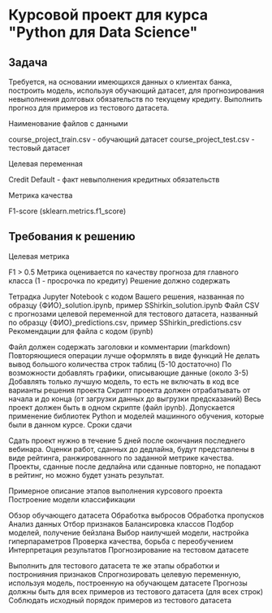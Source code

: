 # Курсовой проект для курса "Python для Data Science"

## Задача

Требуется, на основании имеющихся данных о клиентах банка, построить модель, используя обучающий датасет, для прогнозирования невыполнения долговых обязательств по текущему кредиту. Выполнить прогноз для примеров из тестового датасета.

Наименование файлов с данными

course_project_train.csv - обучающий датасет
course_project_test.csv - тестовый датасет

Целевая переменная

Credit Default - факт невыполнения кредитных обязательств

Метрика качества

F1-score (sklearn.metrics.f1_score)

## Требования к решению

Целевая метрика

F1 > 0.5
Метрика оценивается по качеству прогноза для главного класса (1 - просрочка по кредиту)
Решение должно содержать

Тетрадка Jupyter Notebook с кодом Вашего решения, названная по образцу {ФИО}_solution.ipynb, пример SShirkin_solution.ipynb
Файл CSV с прогнозами целевой переменной для тестового датасета, названный по образцу {ФИО}_predictions.csv, пример SShirkin_predictions.csv
Рекомендации для файла с кодом (ipynb)

Файл должен содержать заголовки и комментарии (markdown)
Повторяющиеся операции лучше оформлять в виде функций
Не делать вывод большого количества строк таблиц (5-10 достаточно)
По возможности добавлять графики, описывающие данные (около 3-5)
Добавлять только лучшую модель, то есть не включать в код все варианты решения проекта
Скрипт проекта должен отрабатывать от начала и до конца (от загрузки данных до выгрузки предсказаний)
Весь проект должен быть в одном скрипте (файл ipynb).
Допускается применение библиотек Python и моделей машинного обучения, которые были в данном курсе.
Сроки сдачи

Cдать проект нужно в течение 5 дней после окончания последнего вебинара. Оценки работ, сданных до дедлайна, будут представлены в виде рейтинга, ранжированного по заданной метрике качества. Проекты, сданные после дедлайна или сданные повторно, не попадают в рейтинг, но можно будет узнать результат.



Примерное описание этапов выполнения курсового проекта
Построение модели классификации

Обзор обучающего датасета
Обработка выбросов
Обработка пропусков
Анализ данных
Отбор признаков
Балансировка классов
Подбор моделей, получение бейзлана
Выбор наилучшей модели, настройка гиперпараметров
Проверка качества, борьба с переобучением
Интерпретация результатов
Прогнозирование на тестовом датасете

Выполнить для тестового датасета те же этапы обработки и постронияния признаков
Спрогнозировать целевую переменную, используя модель, построенную на обучающем датасете
Прогнозы должны быть для всех примеров из тестового датасета (для всех строк)
Соблюдать исходный порядок примеров из тестового датасета
